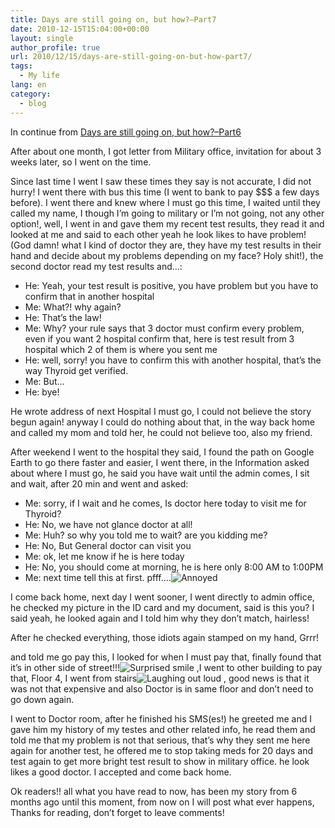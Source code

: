 ```yaml
---
title: Days are still going on, but how?–Part7
date: 2010-12-15T15:04:00+00:00
layout: single
author_profile: true
url: 2010/12/15/days-are-still-going-on-but-how-part7/
tags:
  - My life
lang: en
category: 
  - blog
---
```

In continue from [Days are still going on, but how?–Part6](/2010/12/06/days-are-still-going-on-but-how-part6/ "Days are still going on, but how?–Part6")

After about one month, I got letter from Military office, invitation for about 3 weeks later, so I went on the time.

Since last time I went I saw these times they say is not accurate, I did not hurry! I went there with bus this time (I went to bank to pay $$$ a few days before). I went there and knew where I must go this time, I waited until they called my name, I though I’m going to military or I’m not going, not any other option!, well, I went in and gave them my recent test results, they read it and looked at me and said to each other yeah he look likes to have problem! (God damn! what I kind of doctor they are, they have my test results in their hand and decide about my problems depending on my face? Holy shit!), the second doctor read my test results and…:

  * He: Yeah, your test result is positive, you have problem but you have to confirm that in another hospital
  * Me: What?! why again?
  * He: That’s the law!
  * Me: Why? your rule says that 3 doctor must confirm every problem, even if you want 2 hospital confirm that, here is test result from 3 hospital which 2 of them is where you sent me
  * He: well, sorry! you have to confirm this with another hospital, that’s the way Thyroid get verified.
  * Me: But…
  * He: bye!

He wrote address of next Hospital I must go, I could not believe the story begun again! anyway I could do nothing about that, in the way back home and called my mom and told her, he could not believe too, also my friend.

After weekend I went to the hospital they said, I found the path on Google Earth to go there faster and easier, I went there, in the Information asked about where I must go, he said you have wait until the admin comes, I sit and wait, after 20 min and went and asked:

  * Me: sorry, if I wait and he comes, Is doctor here today to visit me for Thyroid?
  * He: No, we have not glance doctor at all!
  * Me: Huh? so why you told me to wait? are you kidding me?
  * He: No, But General doctor can visit you
  * Me: ok, let me know if he is here today
  * He: No, you should come at morning, he is here only 8:00 AM to 1:00PM
  * Me: next time tell this at first. pfff….![Annoyed](http://lh6.ggpht.com/_vaUVXcmC3OI/TQjY6MAlbjI/AAAAAAAADgE/-XK0A8bUbsw/wlEmoticon-annoyed%5B2%5D.png?imgmax=800)

I come back home, next day I went sooner, I went directly to admin office, he checked my picture in the ID card and my document, said is this you? I said yeah, he looked again and I told him why they don’t match, hairless!

After he checked everything, those idiots again stamped on my hand, Grrr!

and told me go pay this, I looked for when I must pay that, finally found that it’s in other side of street!!!![Surprised smile](http://lh4.ggpht.com/_vaUVXcmC3OI/TQjY7XaCVRI/AAAAAAAADgI/_X786u40YG8/wlEmoticon-surprisedsmile%5B2%5D.png?imgmax=800) ,I went to other building to pay that, Floor 4, I went from stairs![Laughing out loud](http://lh6.ggpht.com/_vaUVXcmC3OI/TQjY9KWpESI/AAAAAAAADgM/N9lfeBDWPr0/wlEmoticon-laughingoutloud%5B2%5D.png?imgmax=800) , good news is that it was not that expensive and also Doctor is in same floor and don’t need to go down again.

I went to Doctor room, after he finished his SMS(es!) he greeted me and I gave him my history of my testes and other related info, he read them and told me that my problem is not that serious, that’s why they sent me here again for another test, he offered me to stop taking meds for 20 days and test again to get more bright test result to show in military office. he look likes a good doctor. I accepted and come back home.

Ok readers!! all what you have read to now, has been my story from 6 months ago until this moment, from now on I will post what ever happens, Thanks for reading, don’t forget to leave comments!